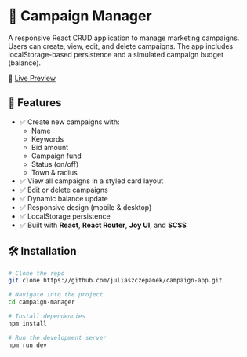 # 📣 Campaign Manager

A responsive React CRUD application to manage marketing campaigns.  
Users can create, view, edit, and delete campaigns. The app includes localStorage-based persistence and a simulated campaign budget (balance).

🔗 [Live Preview](https://campaign-manager-app.netlify.app/)

## 🚀 Features

- ✅ Create new campaigns with:
  - Name
  - Keywords
  - Bid amount
  - Campaign fund
  - Status (on/off)
  - Town & radius
- ✅ View all campaigns in a styled card layout
- ✅ Edit or delete campaigns
- ✅ Dynamic balance update
- ✅ Responsive design (mobile & desktop)
- ✅ LocalStorage persistence
- ✅ Built with **React**, **React Router**, **Joy UI**, and **SCSS**

## 🛠️ Installation

```bash
# Clone the repo
git clone https://github.com/juliaszczepanek/campaign-app.git

# Navigate into the project
cd campaign-manager

# Install dependencies
npm install

# Run the development server
npm run dev
```
